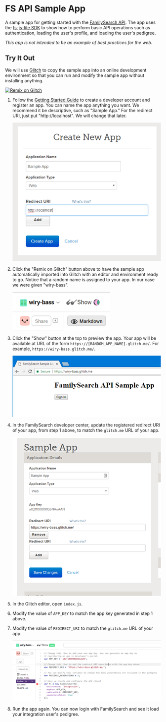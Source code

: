 # FS API Sample App

A sample app for getting started with the [FamilySearch API](https://familysearch.org/developers/).
The app uses the [fs-js-lite SDK](https://github.com/FamilySearch/fs-js-lite)
to show how to perform basic API operations such as authentication, 
loading the user's profile, and loading the user's pedigree.

_This app is not intended to be an example of best practices for the web._

## Try It Out

We will use [Glitch](https://glitch.com/) to copy the sample app into an online
development environment so that you can run and modify the sample app without
installing anything.

[![Remix on Glitch](https://cdn.glitch.com/2703baf2-b643-4da7-ab91-7ee2a2d00b5b/remix-button.svg)](https://glitch.com/edit/#!/import/github/york-solutions/fs-sample-app)

1. Follow the [Getting Started Guide](https://familysearch.org/developers/docs/guides/getting-started) to 
create a developer account and register an app. You can name the app anything you
want. We recommend it be descriptive, such as "Sample App." For the redirect URI,
just put "http://localhost". We will change that later.

    ![Create app](images/create-app.png)

1. Click the "Remix on Glitch" button above to have the sample app automatically
imported into Glitch with an editor and environment ready to go. Notice that
a random name is assigned to your app. In our case we were given "wiry-bass".

    ![Glitch app name](images/glitch-app-name.png)

1. Click the "Show" button at the top to preview the app. Your app will be available 
at URL of the form `https://[RANDOM_APP_NAME].glitch.me/`. For example, 
`https://wiry-bass.glitch.me/`.

    ![Glitch preview](images/glitch-preview.png)

1. In the FamilySearch developer center, update the registered redirect URI of 
your app, from step 1 above, to match the `glitch.me` URL of your app.

    ![Update redirect URI](images/update-redirect-uri.png)

1. In the Glitch editor, open `index.js`. 

1. Modify the value of `APP_KEY` to match the app key generated in step 1 above.

1. Modify the value of `REDIRECT_URI` to match the `glitch.me` URL of your app.

    ![Update code](images/update-code.png)

1. Run the app again. You can now login with FamilySearch and see it load your integration user's pedigree.